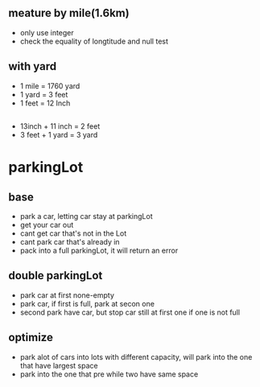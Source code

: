 ## meature by mile(1.6km)
- only use integer
- check the equality of longtitude and null test

## with yard
- 1 mile = 1760 yard
- 1 yard = 3 feet
- 1 feet = 12 Inch

## 
- 13inch + 11 inch = 2 feet
- 3 feet + 1 yard = 3 yard

# parkingLot

## base
- park a car, letting car stay at parkingLot
- get your car out
- cant get car that's not in the Lot
- cant park car that's already in
- pack into a full parkingLot, it will return an error

## double parkingLot
- park car at first none-empty 
- park car, if first is full, park at secon one
- second park have car, but stop car still at first one if one is not full

## optimize
- park alot of cars into lots with different capacity, will park into the one that have largest space
- park into the one that pre while two have same space
